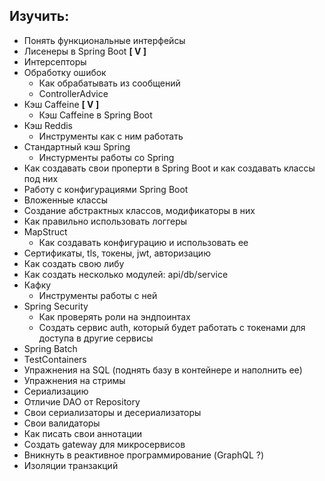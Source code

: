 ## Изучить:

- Понять функциональные интерфейсы
- Лисенеры в Spring Boot **[ V ]**
- Интерсепторы
- Обработку ошибок
  - Как обрабатывать из сообщений 
  - ControllerAdvice
- Кэш Caffeine **[ V ]**
  - Кэш Caffeine в Spring Boot
- Кэш Reddis
  - Инструменты как с ним работать
- Стандартный кэш Spring
  - Инстурменты работы со Spring
- Как создавать свои проперти в Spring Boot и как создавать классы под них
- Работу с конфигурациями Spring Boot
- Вложенные классы
- Создание абстрактных классов, модификаторы в них
- Как правильно использовать логгеры
- MapStruct
  - Как создавать конфигурацию и использовать ее
- Сертификаты, tls, токены, jwt, авторизацию
- Как создать свою либу
- Как создать несколько модулей: api/db/service
- Кафку
  - Инструменты работы с ней
- Spring Security
  - Как проверять роли на эндпоинтах
  - Создать сервис auth, который будет работать с токенами для доступа в другие сервисы
- Spring Batch
- TestContainers
- Упражнения на SQL (поднять базу в контейнере и наполнить ее)
- Упражнения на стримы
- Сериализацию
- Отличие DAO от Repository
- Свои сериализаторы и десериализаторы
- Свои валидаторы
- Как писать свои аннотации
- Создать gateway для микросервисов
- Вникнуть в реактивное программирование (GraphQL ?)
- Изоляции транзакций
